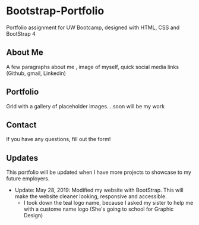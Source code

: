# Bootstrap-Portfolio

 Portfolio assignment for UW Bootcamp, designed with HTML, CSS and BootStrap 4

## About Me 

A few paragraphs about me , image of myself, quick social media links (Github, gmail, Linkedin)

## Portfolio

Grid with a gallery of placeholder images....soon will be my work 

## Contact 

If you have any questions, fill out the form!

## Updates 

This portfolio will be updated when I have more projects to showcase to my future employers. 

- Update: May 28, 2019: Modified my website with BootStrap. This will make the website cleaner looking, responsive and accessible. 
  - I took down the teal logo name, because I asked my sister to help me with a custome name logo (She's going to school for Graphic Design)